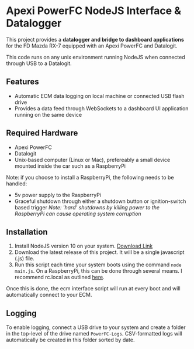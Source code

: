 #  Apexi PowerFC NodeJS Interface & Datalogger

This project provides a **datalogger and bridge to dashboard applications** for the FD Mazda RX-7 equipped with an Apexi PowerFC and Datalogit.

This code runs on any unix environment running NodeJS when connected through USB to a Datalogit.

## Features
- Automatic ECM data logging on local machine or connected USB flash drive
- Provides a data feed through WebSockets to a dashboard UI application running on the same device

## Required Hardware
- Apexi PowerFC 
- Datalogit
- Unix-based computer (Linux or Mac), prefereably a small device mounted inside the car such as a RaspberryPi

Note: if you choose to install a RaspberryPi, the following needs to be handled:
- 5v power supply to the RaspberryPi
- Graceful shutdown through either a shutdown button or ignition-switch based trigger
*Note: 'hard' shutdowns by killing power to the RaspberryPi can cause operating system corruption*

## Installation
1. Install NodeJS version 10 on your system. [Download Link](https://nodejs.org/dist/latest-v0.10.x/)
2. Download the latest release of this project.  It will be a single javascript (.js) file.  
3. Run this script each time your system boots using the command `node main.js`.  On a RaspberryPi, this can be done through several means. I recommend rc.local as outlined [here](https://www.dexterindustries.com/howto/run-a-program-on-your-raspberry-pi-at-startup/).

Once this is done, the ecm interface script will run at every boot and will automatically connect to your ECM.

## Logging

To enable logging, connect a USB drive to your system and create a folder in the top-level of the drive named `PowerFC-Logs`.  CSV-formatted logs will automatically be created in this folder sorted by date.

